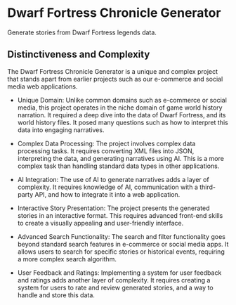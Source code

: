 # Dwarf Fortress Chronicle Generator

Generate stories from Dwarf Fortress legends data.

## Distinctiveness and Complexity

The Dwarf Fortress Chronicle Generator is a unique and complex project that stands apart from earlier projects such as our e-commerce and social media web applications.

- Unique Domain: Unlike common domains such as e-commerce or social media, this project operates in the niche domain of game world history narration. It required a deep dive into the data of Dwarf Fortress, and its world history files. It posed many questions such as how to interpret this data into engaging narratives.

- Complex Data Processing: The project involves complex data processing tasks. It requires converting XML files into JSON, interpreting the data, and generating narratives using AI. This is a more complex task than handling standard data types in other applications.

- AI Integration: The use of AI to generate narratives adds a layer of complexity. It requires knowledge of AI, communication with a third-party API, and how to integrate it into a web application.

- Interactive Story Presentation: The project presents the generated stories in an interactive format. This requires advanced front-end skills to create a visually appealing and user-friendly interface.

- Advanced Search Functionality: The search and filter functionality goes beyond standard search features in e-commerce or social media apps. It allows users to search for specific stories or historical events, requiring a more complex search algorithm.

- User Feedback and Ratings: Implementing a system for user feedback and ratings adds another layer of complexity. It requires creating a system for users to rate and review generated stories, and a way to handle and store this data.
